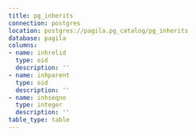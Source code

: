 ```yaml
---
title: pg_inherits
connection: postgres
location: postgres://pagila.pg_catalog/pg_inherits
database: pagila
columns:
- name: inhrelid
  type: oid
  description: ''
- name: inhparent
  type: oid
  description: ''
- name: inhseqno
  type: integer
  description: ''
table_type: table
---
```


